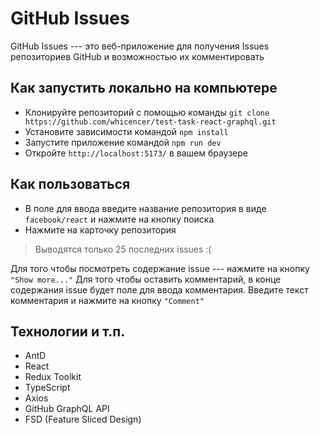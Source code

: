 
# GitHub Issues
GitHub Issues --- это веб-приложение для получения Issues репозиториев GitHub и возможностью их комментировать
  

## Как запустить локально на компьютере
- Клонируйте репозиторий с помощью команды `git clone https://github.com/whicencer/test-task-react-graphql.git`
- Установите зависимости командой `npm install`
- Запустите приложение командой `npm run dev`
- Откройте `http://localhost:5173/` в вашем браузере

## Как пользоваться
- В поле для ввода введите название репозитория в виде `facebook/react` и нажмите на кнопку поиска
- Нажмите на карточку репозитория

> Выводятся только 25 последних issues :(

Для того чтобы посмотреть содержание issue --- нажмите на кнопку `"Show more..."`
Для того чтобы оставить комментарий, в конце содержания issue будет поле для ввода комментария. Введите текст комментария и нажмите на кнопку `"Comment"` 

## Технологии и т.п.
- AntD
- React
- Redux Toolkit
- TypeScript
- Axios
- GitHub GraphQL API
- FSD (Feature Sliced Design)